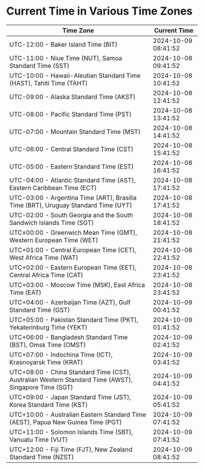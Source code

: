 # Current Time in Various Time Zones

| Time Zone | Current Time |
|-----------|--------------|
| UTC-12:00 - Baker Island Time (BIT) | 2024-10-09 08:41:52 |
| UTC-11:00 - Niue Time (NUT), Samoa Standard Time (SST) | 2024-10-08 09:41:52 |
| UTC-10:00 - Hawaii-Aleutian Standard Time (HAST), Tahiti Time (TAHT) | 2024-10-08 10:41:52 |
| UTC-09:00 - Alaska Standard Time (AKST) | 2024-10-08 12:41:52 |
| UTC-08:00 - Pacific Standard Time (PST) | 2024-10-08 13:41:52 |
| UTC-07:00 - Mountain Standard Time (MST) | 2024-10-08 14:41:52 |
| UTC-06:00 - Central Standard Time (CST) | 2024-10-08 15:41:52 |
| UTC-05:00 - Eastern Standard Time (EST) | 2024-10-08 16:41:52 |
| UTC-04:00 - Atlantic Standard Time (AST), Eastern Caribbean Time (ECT) | 2024-10-08 17:41:52 |
| UTC-03:00 - Argentina Time (ART), Brasília Time (BRT), Uruguay Standard Time (UYT) | 2024-10-08 17:41:52 |
| UTC-02:00 - South Georgia and the South Sandwich Islands Time (SGT) | 2024-10-08 18:41:52 |
| UTC±00:00 - Greenwich Mean Time (GMT), Western European Time (WET) | 2024-10-08 21:41:52 |
| UTC+01:00 - Central European Time (CET), West Africa Time (WAT) | 2024-10-08 22:41:52 |
| UTC+02:00 - Eastern European Time (EET), Central Africa Time (CAT) | 2024-10-08 23:41:52 |
| UTC+03:00 - Moscow Time (MSK), East Africa Time (EAT) | 2024-10-08 23:41:52 |
| UTC+04:00 - Azerbaijan Time (AZT), Gulf Standard Time (GST) | 2024-10-09 00:41:52 |
| UTC+05:00 - Pakistan Standard Time (PKT), Yekaterinburg Time (YEKT) | 2024-10-09 01:41:52 |
| UTC+06:00 - Bangladesh Standard Time (BST), Omsk Time (OMST) | 2024-10-09 02:41:52 |
| UTC+07:00 - Indochina Time (ICT), Krasnoyarsk Time (KRAT) | 2024-10-09 03:41:52 |
| UTC+08:00 - China Standard Time (CST), Australian Western Standard Time (AWST), Singapore Time (SGT) | 2024-10-09 04:41:52 |
| UTC+09:00 - Japan Standard Time (JST), Korea Standard Time (KST) | 2024-10-09 05:41:52 |
| UTC+10:00 - Australian Eastern Standard Time (AEST), Papua New Guinea Time (PGT) | 2024-10-09 07:41:52 |
| UTC+11:00 - Solomon Islands Time (SBT), Vanuatu Time (VUT) | 2024-10-09 07:41:52 |
| UTC+12:00 - Fiji Time (FJT), New Zealand Standard Time (NZST) | 2024-10-09 08:41:52 |
